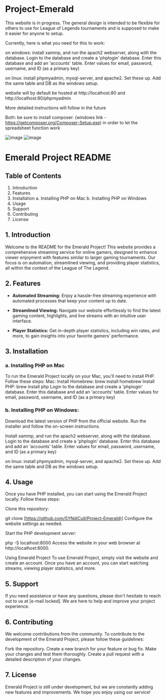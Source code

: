 # Project-Emerald
This website is in progress. The general design is intended to be flexible for others to use for League of Legends tournaments and is supposed to make it easier for anyone to setup.

Currently, here is what you need for this to work:

on windows: install xammp, and run the apach2 webserver, along with the database. Login to the database and create a 'phplogin' database. Enter this database and add an 'accounts' table. Enter values for email, password, username, and ID (as a primary key)

on linux: install phpmyadmin, mysql-server, and apache2. Set these up. Add the same table and DB as the windows setup.

website will by default be hosted at http://localhost:80 and http://localhost:80/phpmyadmin

More detailed instructions will follow in the future

Both: be sure to install composer: (windows link - https://getcomposer.org/Composer-Setup.exe) in order to 
let the spreadsheet function work 

![image](https://github.com/SYNdiCull/Project-Emerald/assets/77362484/4ac315ea-89e6-46c5-be9a-444aed880d26)
![image](https://github.com/SYNdiCull/Project-Emerald/assets/77362484/8f262873-2346-442f-bb40-436d7026971e)

# Emerald Project README

## Table of Contents

1. Introduction
2. Features
3. Installation
    a. Installing PHP on Mac
    b. Installing PHP on Windows
4. Usage
5. Support
6. Contributing
7. License

## 1. Introduction

Welcome to the README for the Emerald Project! This website provides a comprehensive streaming service for online gamers, designed to enhance viewer enjoyment with features similar to larger gaming tournaments. Our focus is on automation, streamlined viewing, and providing player statistics, all within the context of the League of The Legend.

## 2. Features

- **Automated Streaming:** Enjoy a hassle-free streaming experience with automated processes that keep your content up to date.

- **Streamlined Viewing:** Navigate our website effortlessly to find the latest gaming content, highlights, and live streams with an intuitive user interface.

- **Player Statistics:** Get in-depth player statistics, including win rates, and more, to gain insights into your favorite gamers' performance.

## 3. Installation

### a. Installing PHP on Mac
To run the Emerald Project locally on your Mac, you'll need to install PHP. Follow these steps:
Mac:
Install Homebrew: brew install homebrew
Install PHP: brew install php
Login to the database and create a 'phplogin' database. Enter this database and add an 'accounts' table. Enter values for email, password, username, and ID (as a primary key)

### b. Installing PHP on Windows:
Download the latest version of PHP from the official website.
Run the installer and follow the on-screen instructions.

Install xammp, and run the apach2 webserver, along with the database. Login to the database and create a 'phplogin' database. Enter this database and add an 'accounts' table. Enter values for email, password, username, and ID (as a primary key)

on linux: install phpmyadmin, mysql-server, and apache2. Set these up. Add the same table and DB as the windows setup.

## 4. Usage
Once you have PHP installed, you can start using the Emerald Project locally. Follow these steps:

Clone this repository:

git clone [https://github.com/SYNdiCull/Project-Emerald)]
Configure the website settings as needed.

Start the PHP development server:

php -S localhost:8000
Access the website in your web browser at http://localhost:8000.

Using Emerald Project
To use Emerald Project, simply visit the website and create an account. Once you have an account, you can start watching streams, viewing player statistics, and more.

## 5. Support
If you need assistance or have any questions, please don't hesitate to reach out to us at [e-mail locked]. We are here to help and improve your project experience.

## 6. Contributing
We welcome contributions from the community. To contribute to the development of the Emerald Project, please follow these guidelines:

Fork the repository.
Create a new branch for your feature or bug fix.
Make your changes and test them thoroughly.
Create a pull request with a detailed description of your changes.

## 7. License
Emerald Project is still under development, but we are constantly adding new features and improvements. We hope you enjoy using our service!
